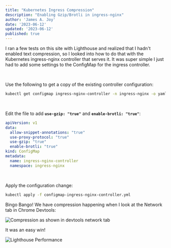 ```yaml
---
title: "Kubernetes Ingress Compression"
description: "Enabling Gzip/Brotli in ingress-nginx"
author: 'James A. Joy'
date: '2023-06-12'
updated: '2023-06-12'
published: true
---
```


I ran a few tests on this site with Lighthouse and realized that I hadn't enabled text compression, so I looked into how to do that with the Kubernetes ingress-nginx controller that serves it. It was super simple I just had to add some settings to the ConfigMap for the ingress controller.

<br />

Use the following to get a copy of the existing controller configuration:

```bash
kubectl get configmap ingress-nginx-controller -n ingress-nginx -o yaml
``` 

<br />

Edit the file to add **`use-gzip: "true"`** and **`enable-brotli: "true"`**: 

```yaml
apiVersion: v1
data:
  allow-snippet-annotations: "true"
  use-proxy-protocol: "true"
  use-gzip: "true"
  enable-brotli: "true"
kind: ConfigMap
metadata:
  name: ingress-nginx-controller
  namespace: ingress-nginx
```
<br />

Apply the configuration change:

```bash
kubectl apply -f configmap-ingress-nginx-controller.yml
```

Bingo Bango! We have compression happening when I look at the Network tab in Chrome Devtools:

![Compression as shown in devtools network tab](https://res.cloudinary.com/jarautomation/image/upload/f_auto,q_auto/v1686554780/jamesjoy.site/Compression.png)

It was an easy win!

![Lighthouse Performance](https://res.cloudinary.com/jarautomation/image/upload/f_auto,q_auto,w_700/v1686578294/jamesjoy.site/lighthouse_performance.png)

